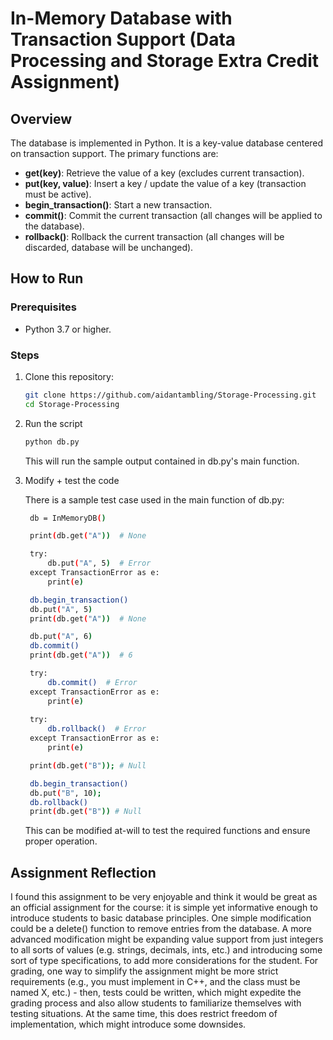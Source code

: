 # In-Memory Database with Transaction Support (Data Processing and Storage Extra Credit Assignment)

## Overview
The database is implemented in Python. It is a key-value database centered on transaction support. The primary functions are:
- **get(key)**: Retrieve the value of a key (excludes current transaction).
- **put(key, value)**: Insert a key / update the value of a key (transaction must be active).
- **begin_transaction()**: Start a new transaction.
- **commit()**: Commit the current transaction (all changes will be applied to the database).
- **rollback()**: Rollback the current transaction (all changes will be discarded, database will be unchanged).

## How to Run

### Prerequisites
- Python 3.7 or higher.

### Steps
1. Clone this repository:
   ```bash
   git clone https://github.com/aidantambling/Storage-Processing.git
   cd Storage-Processing
   ```
2. Run the script
   ```bash
   python db.py
   ```
   This will run the sample output contained in db.py's main function.
3. Modify + test the code

   
   There is a sample test case used in the main function of db.py:
   ```bash
    db = InMemoryDB()

    print(db.get("A"))  # None

    try:
        db.put("A", 5)  # Error
    except TransactionError as e:
        print(e)

    db.begin_transaction()
    db.put("A", 5)
    print(db.get("A"))  # None

    db.put("A", 6)
    db.commit()
    print(db.get("A"))  # 6

    try:
        db.commit()  # Error
    except TransactionError as e:
        print(e)
 
    try:
        db.rollback()  # Error
    except TransactionError as e:
        print(e)

    print(db.get("B")); # Null

    db.begin_transaction()
    db.put("B", 10);
    db.rollback()
    print(db.get("B")) # Null
    ```

   This can be modified at-will to test the required functions and ensure proper operation.

## Assignment Reflection
I found this assignment to be very enjoyable and think it would be great as an official assignment for the course: it is simple yet informative enough to introduce students to basic database principles. One simple modification could be a delete() function to remove entries from the database. A more advanced modification might be expanding value support from just integers to all sorts of values (e.g. strings, decimals, ints, etc.) and introducing some sort of type specifications, to add more considerations for the student. For grading, one way to simplify the assignment might be more strict requirements (e.g., you must implement in C++, and the class must be named X, etc.) - then, tests could be written, which might expedite the grading process and also allow students to familiarize themselves with testing situations. At the same time, this does restrict freedom of implementation, which might introduce some downsides. 

